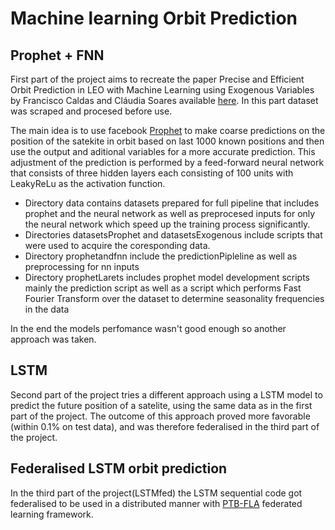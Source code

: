 # Machine learning Orbit Prediction

## Prophet + FNN
First part of the project aims to recreate the paper Precise and Efficient Orbit Prediction in LEO with Machine Learning using Exogenous Variables by Francisco Caldas and Cláudia Soares available [here](https://arxiv.org/abs/2407.11026).
In this part dataset was scraped and procesed before use.

The main idea is to use facebook [Prophet](https://facebook.github.io/prophet/) to make coarse predictions on the position of the satekite in orbit based on last 1000 known positions and then use the output and aditional variables for a more accurate prediction. This adjustment of the prediction is performed by a feed-forward neural network that consists of three hidden layers each consisting of 100 units with LeakyReLu as the activation function. 


- Directory data contains datasets prepared for full pipeline that includes prophet and the neural network as well as preprocesed inputs for only the neural network which speed up the training process significantly.
- Directories datasetsProphet and datasetsExogenous include scripts that were used to acquire the coresponding data.
- Directory prophetandfnn include the predictionPipleline as well as preprocessing for nn inputs
- Directory  prophetLarets includes prophet model development scripts mainly the prediction script as well as a script which performs Fast Fourier Transform over the dataset to determine seasonality frequencies in the data

In the end the models perfomance wasn't good enough so another approach was taken.

## LSTM
Second part of the project tries a different approach using a LSTM model to predict the future position of a satelite, using the same data as in the first part of the project. The outcome of this approach proved more favorable (within 0.1% on test data), and was therefore federalised in the third part of the project.


## Federalised LSTM orbit prediction

In the third part of the project(LSTMfed) the LSTM sequential code got federalised to be used in a distributed manner with [PTB-FLA](https://github.com/miroslav-popovic/ptbfla) federated learning framework.


